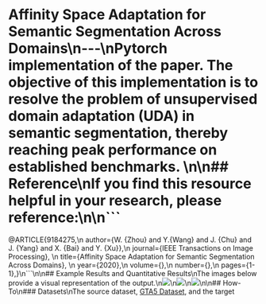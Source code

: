 #  Affinity Space Adaptation for Semantic Segmentation Across Domains\n---\nPytorch implementation of the paper. The objective of this implementation is to resolve the problem of unsupervised domain adaptation (UDA) in semantic segmentation, thereby reaching peak performance on established benchmarks. \n\n## Reference\nIf you find this resource helpful in your research, please reference:\n\n```
@ARTICLE{9184275,\n  author={W. {Zhou} and Y.{Wang} and J. {Chu} and J. {Yang} and X. {Bai} and Y. {Xu}},\n  journal={IEEE Transactions on Image Processing}, \n  title={Affinity Space Adaptation for Semantic Segmentation Across Domains}, \n  year={2020},\n  volume={},\n  number={},\n  pages={1-1},}\n```\n\n## Example Results and Quantitative Results\nThe images below provide a visual representation of the output.\n![](figs/teaser.png)\n![](figs/gta5_rst.png)\n![](figs/syn_rst.png)\n\n## How-To\n### Datasets\nThe source dataset, [GTA5 Dataset](https://download.visinf.tu-darmstadt.de/data/from_games/), and the target